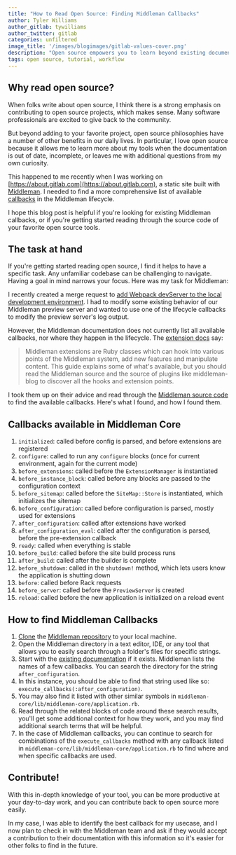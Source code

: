 ```yaml
---
title: "How to Read Open Source: Finding Middleman Callbacks"
author: Tyler Williams
author_gitlab: tywilliams
author_twitter: gitlab
categories: unfiltered
image_title: '/images/blogimages/gitlab-values-cover.png'
description: "Open source empowers you to learn beyond existing documentation. Getting started can be confusing. This is a demonstration finding unlisted Middleman callbacks."
tags: open source, tutorial, workflow
---        
```


## Why read open source? 

When folks write about open source, I think there is a strong emphasis on contributing to open source projects, which makes sense. Many software professionals are excited to give back to the community. 

But beyond adding to your favorite project, open source philosophies have a number of other benefits in our daily lives. In particular, I love open source because it allows me to learn more about my tools when the documentation is out of date, incomplete, or leaves me with additional questions from my own curiosity. 

This happened to me recently when I was working on [https://about.gitlab.com](https://about.gitlab.com), a static site built with [Middleman](https://middlemanapp.com/). I needed to find a more comprehensive list of available [callbacks](https://middlemanapp.com/advanced/custom-extensions/#callbacks) in the Middleman lifecycle.

I hope this blog post is helpful if you're looking for existing Middleman callbacks, or if you're getting started reading through the source code of your favorite open source tools. 

## The task at hand

If you're getting started reading open source, I find it helps to have a specific task. Any unfamiliar codebase can be challenging to navigate. Having a goal in mind narrows your focus. Here was my task for Middleman:

I recently created a merge request to [add Webpack devServer to the local development environment](https://gitlab.com/gitlab-com/www-gitlab-com/-/merge_requests/71845). I had to modify some existing behavior of our Middleman preview server and wanted to use one of the lifecycle callbacks to modify the preview server's log output. 

However, the Middleman documentation does not currently list all available callbacks, nor where they happen in the lifecycle. The [extension docs](https://middlemanapp.com/advanced/custom-extensions/) say: 

> Middleman extensions are Ruby classes which can hook into various points of the Middleman system, add new features and manipulate content. This guide explains some of what's available, but you should read the Middleman source and the source of plugins like middleman-blog to discover all the hooks and extension points.

I took them up on their advice and read through the [Middleman source code](https://github.com/middleman/middleman) to find the available callbacks. Here's what I found, and how I found them.

## Callbacks available in Middleman Core

1. `initialized`: called before config is parsed, and before extensions are registered
1. `configure`: called to run any `configure` blocks (once for current environment, again for the current mode)
1. `before_extensions`: called before the `ExtensionManager` is instantiated
1. `before_instance_block`: called before any blocks are passed to the configuration context
1. `before_sitemap`: called before the `SiteMap::Store` is instantiated, which initializes the sitemap
1. `before_configuration`: called before configuration is parsed, mostly used for extensions
1. `after_configuration`: called after extensions have worked
1. `after_configuration_eval`: called after the configuration is parsed, before the pre-extension callback
1. `ready`: called when everything is stable
1. `before_build`: called before the site build process runs
1. `after_build`: called after the builder is complete
1. `before_shutdown`: called in the `shutdown!` method, which lets users know the application is shutting down
1. `before`: called before Rack requests
1. `before_server`: called before the `PreviewServer` is created
1. `reload`: called before the new application is initialized on a reload event

## How to find Middleman Callbacks

1. [Clone](https://docs.gitlab.com/ee/gitlab-basics/start-using-git.html) the [Middleman repository](https://github.com/middleman/middleman) to your local machine. 
1. Open the Middleman directory in a text editor, IDE, or any tool that allows you to easily search through a folder's files for specific strings. 
1. Start with the [existing documentation](https://middlemanapp.com/advanced/custom-extensions/#callbacks) if it exists. Middleman lists the names of a few callbacks. You can search the directory for the string `after_configuration`.
1. In this instance, you should be able to find that string used like so: `execute_callbacks(:after_configuration)`.
1. You may also find it listed with other similar symbols in `middleman-core/lib/middleman-core/application.rb`. 
1. Read through the related blocks of code around these search results, you'll get some additional context for how they work, and you may find additional search terms that will be helpful.
1. In the case of Middleman callbacks, you can continue to search for combinations of the `execute_callbacks` method with any callback listed in `middleman-core/lib/middleman-core/application.rb` to find where and when specific callbacks are used.

## Contribute!

With this in-depth knowledge of your tool, you can be more productive at your day-to-day work, and you can contribute back to open source more easily. 

In my case, I was able to identify the best callback for my usecase, and I now plan to check in with the Middleman team and ask if they would accept a contribution to their documentation with this information so it's easier for other folks to find in the future. 